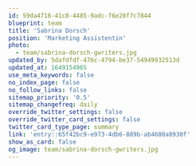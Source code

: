 ```yaml
---
id: 59da4718-41c8-4485-9adc-f6e28f7c7844
blueprint: team
title: 'Sabrina Dorsch'
position: 'Marketing Assistentin'
photo:
  - team/sabrina-dorsch-gwriters.jpg
updated_by: 5dafdfdf-476c-4794-be37-54949932513d
updated_at: 1649154965
use_meta_keywords: false
no_index_page: false
no_follow_links: false
sitemap_priority: '0.5'
sitemap_changefreq: daily
override_twitter_settings: false
override_twitter_card_settings: false
twitter_card_type_page: summary
link: 'entry::65f42bc9-e973-4db6-889b-ab4680a8930f'
show_as_card: false
og_image: team/sabrina-dorsch-gwriters.jpg
---
```

